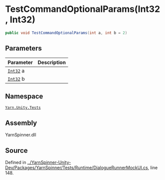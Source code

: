 # TestCommandOptionalParams\(Int32, Int32\)

```csharp
public void TestCommandOptionalParams(int a, int b = 2)
```

## Parameters

| Parameter | Description |
| :--- | :--- |
| [`Int32`](https://docs.microsoft.com/dotnet/api/System.Int32) a |  |
| [`Int32`](https://docs.microsoft.com/dotnet/api/System.Int32) b |  |

## Namespace

[`Yarn.Unity.Tests`](../)

## Assembly

YarnSpinner.dll

## Source

Defined in [../YarnSpinner-Unity-Dev/Packages/YarnSpinner/Tests/Runtime/DialogueRunnerMockUI.cs](https://github.com/YarnSpinnerTool/YarnSpinner-Unity//blob/develop/Tests/Runtime/DialogueRunnerMockUI.cs#L148), line 148.

